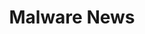 ---
title: Malware News
description: Malware Analysis, News and Indicators.
url: https://malware.news/
image:
    # url: '/assets/images/cafe.png'
    # alt: 'Cafe'
tags: ['malware', 'news']
listedDate: 2023-11-08
published: true
---
